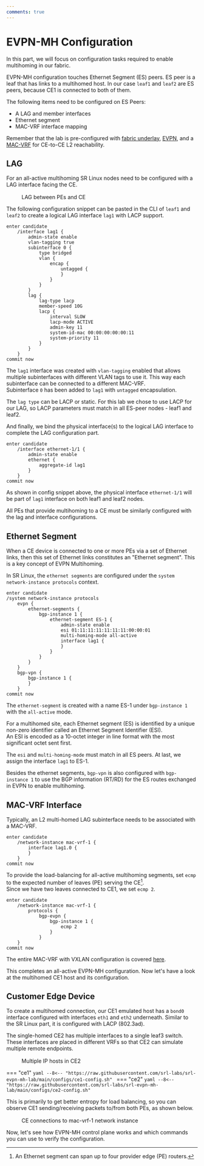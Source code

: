 ```yaml
---
comments: true
---
```


# EVPN-MH Configuration

In this part, we will focus on configuration tasks required to enable multihoming in our fabric.

EVPN-MH configuration touches Ethernet Segment (ES) peers. ES peer is a leaf that has links to a multihomed host. In our case `leaf1` and `leaf2` are ES peers, because CE1 is connected to both of them.

The following items need to be configured on ES Peers:

+ A LAG and member interfaces
+ Ethernet segment
+ MAC-VRF interface mapping

Remember that the lab is pre-configured with [fabric underlay][fabric-underlay], [EVPN][evpn], and a [MAC-VRF][mac-vrf] for CE-to-CE L2 reachability.

## LAG

For an all-active multihoming SR Linux nodes need to be configured with a LAG interface facing the CE.

<figure markdown>
  <div class="mxgraph" style="max-width:100%;border:1px solid transparent;margin:0 auto; display:block;" data-mxgraph='{"page":3,"zoom":2.5,"highlight":"#0000ff","nav":true,"check-visible-state":true,"resize":true,"url":"https://raw.githubusercontent.com/srl-labs/srl-evpn-mh-lab/main/images/evpn-mh.drawio"}'></div>
  <figcaption>LAG between PEs and CE</figcaption>
</figure>

The following configuration snippet can be pasted in the CLI of `leaf1` and `leaf2` to create a logical LAG interface `lag1` with LACP support.

```srl
enter candidate
    /interface lag1 {
        admin-state enable
        vlan-tagging true
        subinterface 0 {
            type bridged
            vlan {
                encap {
                    untagged {
                    }
                }
            }
        }
        lag {
            lag-type lacp
            member-speed 10G
            lacp {
                interval SLOW
                lacp-mode ACTIVE
                admin-key 11
                system-id-mac 00:00:00:00:00:11
                system-priority 11
            }
        }
    }
commit now
```

The `lag1` interface was created with `vlan-tagging` enabled that allows multiple subinterfaces with different VLAN tags to use it. This way each subinterface can be connected to a different MAC-VRF.  
Subinterface `0` has been added to `lag1` with `untagged` encapsulation.

The `lag type` can be LACP or static. For this lab we chose to use LACP for our LAG, so LACP parameters must match in all ES-peer nodes - leaf1 and leaf2.

And finally, we bind the physical interface(s) to the logical LAG interface to complete the LAG configuration part.

```srl
enter candidate
    /interface ethernet-1/1 {
        admin-state enable
        ethernet {
            aggregate-id lag1
        }
    }
commit now
```

As shown in config snippet above, the physical interface `ethernet-1/1` will be part of `lag1` interface on both leaf1 and leaf2 nodes.

All PEs that provide multihoming to a CE must be similarly configured with the lag and interface configurations.

## Ethernet Segment

When a CE device is connected to one or more PEs via a set of Ethernet links, then this set of Ethernet links constitutes an "Ethernet segment". This is a key concept of EVPN Multihoming.

In SR Linux, the `ethernet segments` are configured under the `system network-instance protocols` context.

```srl title="ES configuration applied on both leaf1 and leaf2"
enter candidate
/system network-instance protocols 
    evpn {
        ethernet-segments {
            bgp-instance 1 {
                ethernet-segment ES-1 {
                    admin-state enable
                    esi 01:11:11:11:11:11:11:00:00:01
                    multi-homing-mode all-active
                    interface lag1 {
                    }
                }
            }
        }
    }
    bgp-vpn {
        bgp-instance 1 {
        }
    }
commit now
```

The `ethernet-segment` is created with a name ES-1 under `bgp-instance 1` with the `all-active` mode.

For a multihomed site, each Ethernet segment (ES) is identified by a unique non-zero identifier called an Ethernet Segment Identifier (ESI).  
An ESI is encoded as a 10-octet integer in line format with the most significant octet sent first.

The `esi` and `multi-homing-mode` must match in all ES peers. At last, we assign the interface `lag1` to ES-1.

Besides the ethernet segments, `bgp-vpn` is also configured with `bgp-instance 1` to use the BGP information (RT/RD) for the ES routes exchanged in EVPN to enable multihoming.

## MAC-VRF Interface

Typically, an L2 multi-homed LAG subinterface needs to be associated with a MAC-VRF.

```srl title="MAC-VRF interface configuration applied on both leaf1 and leaf2"
enter candidate
    /network-instance mac-vrf-1 {
        interface lag1.0 {
        }
    }
commit now
```

To provide the load-balancing for all-active multihoming segments, set `ecmp` to the expected number of leaves (PE) serving the CE[^1].  
Since we have two leaves connected to CE1, we set `ecmp 2`.

```srl title="MAC-VRF ECMP configuration applied on both leaf1 and leaf2"
enter candidate
    /network-instance mac-vrf-1 {
        protocols {
            bgp-evpn {
                bgp-instance 1 {
                    ecmp 2
                }
            }
    }
commit now
```

The entire MAC-VRF with VXLAN configuration is covered [here](../../l2evpn/evpn.md#mac-vrf).

This completes an all-active EVPN-MH configuration. Now let's have a look at the multihomed CE1 host and its configuration.

## Customer Edge Device

To create a multihomed connection, our CE1 emulated host has a `bond0` interface configured with interfaces `eth1` and `eth2` underneath. Similar to the SR Linux part, it is configured with LACP (802.3ad).

The single-homed CE2 has multiple interfaces to a single leaf3 switch. These interfaces are placed in different VRFs so that CE2 can simulate multiple remote endpoints.

<figure markdown>
  <div class="mxgraph" style="max-width:100%;border:1px solid transparent;margin:0 auto; display:block;" data-mxgraph='{"page":5,"zoom":2.5,"highlight":"#0000ff","nav":true,"check-visible-state":true,"resize":true,"url":"https://raw.githubusercontent.com/srl-labs/srl-evpn-mh-lab/main/images/evpn-mh.drawio"}'></div>
  <figcaption>Multiple IP hosts in CE2</figcaption>
</figure>

=== "ce1"
    ```yaml
    --8<-- "https://raw.githubusercontent.com/srl-labs/srl-evpn-mh-lab/main/configs/ce1-config.sh"
    ```
=== "ce2"
    ```yaml
    --8<-- "https://raw.githubusercontent.com/srl-labs/srl-evpn-mh-lab/main/configs/ce2-config.sh"
    ```

This is primarily to get better entropy for load balancing, so you can observe CE1 sending/receiving packets to/from both PEs, as shown below.

<figure markdown>
  <div class="mxgraph" style="max-width:100%;border:1px solid transparent;margin:0 auto; display:block;" data-mxgraph='{"page":4,"zoom":2,"highlight":"#0000ff","nav":true,"check-visible-state":true,"resize":true,"url":"https://raw.githubusercontent.com/srl-labs/srl-evpn-mh-lab/main/images/evpn-mh.drawio"}'></div>
  <figcaption>CE connections to mac-vrf-1 network instance</figcaption>
</figure>

Now, let's see how EVPN-MH control plane works and which commands you can use to verify the configuration.

[fabric-underlay]: https://learn.srlinux.dev/tutorials/l2evpn/fabric/
[evpn]: https://learn.srlinux.dev/tutorials/l2evpn/evpn/
[mac-vrf]: https://learn.srlinux.dev/tutorials/l2evpn/evpn/#mac-vrf

[^1]: An Ethernet segment can span up to four provider edge (PE) routers.

<script type="text/javascript" src="https://viewer.diagrams.net/js/viewer-static.min.js" async></script>
